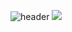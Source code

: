 ![header](https://capsule-render.vercel.app/api?type=waving&text=Welcome!&color=auto&height=230&fontAlignY=40)
<img src="https://img.shields.io/badge/문자-색코드?style=for-the-badge&logo=이미지 이름&logoColor=black">
<!--
**jjeon77299/jjeon77299** is a ✨ _special_ ✨ repository because its `README.md` (this file) appears on your GitHub profile.

Here are some ideas to get you started:
- https://capsule-render.vercel.app/api?
- 🔭 I’m currently working on ...
- 🌱 I’m currently learning ...
- 👯 I’m looking to collaborate on ...
- 🤔 I’m looking for help with ...
- 💬 Ask me about ...
- 📫 How to reach me: ...
- 😄 Pronouns: ...
- ⚡ Fun fact: ...
-->

